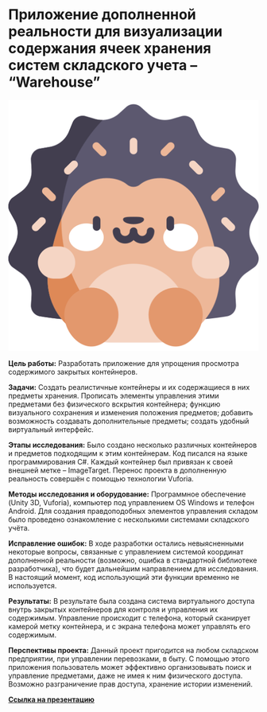 # Приложение дополненной реальности для визуализации содержания ячеек хранения систем складского учета – “Warehouse” 

![hedgehog.png](/hedgehog.png)

**Цель работы:** Разработать приложение для упрощения просмотра содержимого закрытых контейнеров. 

**Задачи:** Создать реалистичные контейнеры и их содержащиеся в них предметы хранения. Прописать элементы управления этими предметами без физического вскрытия контейнера; функцию визуального сохранения и изменения положения предметов; добавить возможность создавать дополнительные предметы; создать удобный виртуальный интерфейс. 

**Этапы исследования:** Было создано несколько различных контейнеров и предметов подходящим к этим контейнерам. Код писался на языке программирования C#. Каждый контейнер был привязан к своей внешней метке – ImageTarget. Перенос проекта в дополненную реальность совершён с помощью технологии Vuforia.  

**Методы исследования и оборудование:** Программное обеспечение (Unity 3D, 
Vuforia), компьютер под управлением OS Windows и телефон Android. Для создания правдоподобных элементов управления складом было проведено ознакомление с несколькими системами складского учёта. 

**Исправление ошибок:** В ходе разработки остались невыясненными некоторые вопросы, связанные с управлением системой координат дополненной реальности (возможно, ошибка в стандартной библиотеке разработчика), что будет дальнейшим направлением для исследования. В настоящий момент, код использующий эти функции временно не используется. 

**Результаты:** В результате была создана система виртуального доступа внутрь закрытых контейнеров для контроля и управления их содержимым. Управление происходит с телефона, который сканирует камерой метку контейнера, и с экрана телефона может управлять его содержимым. 

**Перспективы проекта:** Данный проект пригодится на любом складском предприятии, при управлении перевозками, в быту. С помощью этого приложения пользователь может эффективно организовывать поиск и управление предметами, даже не имея к ним физического доступа. Возможно разграничение прав доступа, хранение истории изменений. 

[**Ссылка на презентацию**](/docs/Фамилия_И_О_Презентация_ИТ.pdf)
